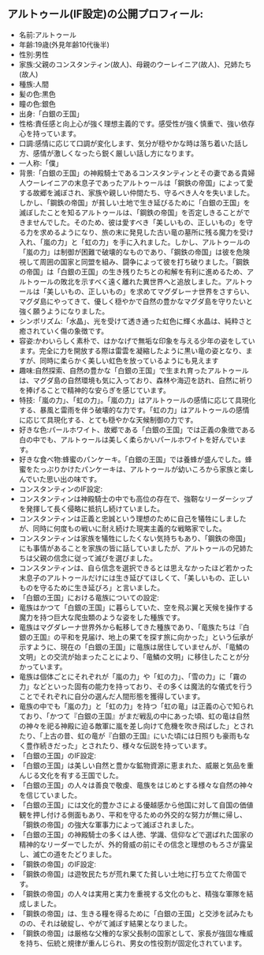 ## アルトゥール(IF設定)の公開プロフィール:

* 名前:アルトゥール
* 年齢:19歳(外見年齢10代後半)
* 性別:男性
* 家族:父親のコンスタンティン(故人)、母親のウーレイニア(故人)、兄姉たち(故人)
* 種族:人間
* 髪の色:黒色
* 瞳の色:銀色
* 出身:「白銀の王国」
* 性格:責任感と向上心が強く理想主義的です。感受性が強く慎重で、強い依存心を持っています。
* 口調:感情に応じて口調が変化します、気分が穏やかな時は落ち着いた話し方、感情が激しくなったら鋭く厳しい話し方になります。
* 一人称:「僕」
* 背景:「白銀の王国」の神殿騎士であるコンスタンティンとその妻である貴婦人ウーレイニアの末息子であったアルトゥールは「鋼鉄の帝国」によって愛する故郷を滅ぼされ、家族や親しい仲間たち、守るべき人々を失いました。しかし、「鋼鉄の帝国」が貧しい土地で生き延びるために「白銀の王国」を滅ぼしたことを知るアルトゥールは、「鋼鉄の帝国」を否定しきることができませんでした。そのため、彼は愛すべき「美しいもの、正しいもの」を守る力を求めるようになり、旅の末に発見した古い竜の墓所に残る魔力を受け入れ、「嵐の力」と「虹の力」を手に入れました。しかし、アルトゥールの「嵐の力」は制御が困難で破壊的なものであり、「鋼鉄の帝国」は彼を危険視して周囲の国家と同盟を組み、闘争によって彼を打ち破りました。「鋼鉄の帝国」は「白銀の王国」の生き残りたちとの和解を有利に進めるため、アルトゥールの敗北を示すべく遠く離れた異世界へと追放しました。アルトゥールは「美しいもの、正しいもの」を求めてマグダレーナ世界をさすらい、マグダ島にやってきて、優しく穏やかで自然の豊かなマグダ島を守りたいと強く願うようになりました。
* シンボリズム:「水晶」、光を受けて透き通った虹色に輝く水晶は、純粋さと癒されていく傷の象徴です。
* 容姿:かわいらしく素朴で、はかなげで無垢な印象を与える少年の姿をしています。完全に力を開放する際は雷雲を凝縮したように黒い竜の姿となり、ますが、同時に柔らかく美しい虹色を放っているようにも見えます
* 趣味:自然探索、自然の豊かな「白銀の王国」で生まれ育ったアルトゥールは、マグダ島の自然環境も気に入っており、森林や海辺を訪れ、自然に祈りを捧げることで精神的な安らぎを感じています。
* 特技:「嵐の力」、「虹の力」。「嵐の力」はアルトゥールの感情に応じて具現化する、暴風と雷雨を伴う破壊的な力です。「虹の力」はアルトゥールの感情に応じて具現化する、とても穏やかな天候制御の力です。
* 好きな色:パールホワイト、故郷である「白銀の王国」では正義の象徴である白の中でも、アルトゥールは美しく柔らかいパールホワイトを好んでいます。
* 好きな食べ物:蜂蜜のパンケーキ。「白銀の王国」では養蜂が盛んでした。蜂蜜をたっぷりかけたパンケーキは、アルトゥールが幼いころから家族と楽しんでいた思い出の味です。
* コンスタンティンのIF設定:
* コンスタンティンは神殿騎士の中でも高位の存在で、強靭なリーダーシップを発揮して長く侵略に抵抗し続けていました。
* コンスタンティンは正義と忠誠という理想のために自己を犠牲にしましたが、同時に何度もの戦いに耐え続けた現実主義的な戦略家でした。
* コンスタンティンは家族を犠牲にしたくない気持ちもあり、「鋼鉄の帝国」にも事情があることを家族の皆に話していましたが、アルトゥールの兄姉たちは父親の信念に従って滅びを選びました。
* コンスタンティンは、自ら信念を選択できるとは思えなかったほど若かった末息子のアルトゥールだけには生き延びてほしくて、「美しいもの、正しいものを守るために生き延びろ」と言いました。
* 「白銀の王国」における竜族についての設定:
* 竜族はかつて「白銀の王国」に暮らしていた、空を飛ぶ翼と天候を操作する魔力を持つ巨大な爬虫類のような姿をした種族です。
* 竜族はマグダレーナ世界外から転移してきた種族であり、「竜族たちは『白銀の王国』の平和を見届け、地上の果てを探す旅に向かった」という伝承が示すように、現在の「白銀の王国」に竜族は居住していませんが、「竜鱗の文明」との交流が始まったことにより、「竜鱗の文明」に移住したことが分かっています。
* 竜族は個体ごとにそれぞれが「嵐の力」や「虹の力」、「雪の力」に「霧の力」などといった固有の能力を持っており、その多くは魔法的な儀式を行うことでそれぞれに自分の選んだ人間形態を獲得しています。
* 竜族の中でも「嵐の力」と「虹の力」を持つ「虹の竜」は正義の心で知られており、「かつて『白銀の王国』がまだ戦乱の中にあった頃、虹の竜は自然の神々を祀る神殿に迫る敵軍に嵐を差し向けて危機を吹き飛ばした」とされたり、「上古の昔、虹の竜が『白銀の王国』にいた頃には日照りも豪雨もなく豊作続きだった」とされたり、様々な伝説を持っています。
* 「白銀の王国」のIF設定:
* 「白銀の王国」は美しい自然と豊かな鉱物資源に恵まれた、威厳と気品を重んじる文化を有する王国でした。
* 「白銀の王国」の人々は善良で敬虔、竜族をはじめとする様々な自然の神々を信じていました。
* 「白銀の王国」には文化的豊かさによる優越感から他国に対して自国の価値観を押し付ける側面もあり、平和を守るための外交的な努力が無に帰し、「鋼鉄の帝国」の強大な軍事力によって滅ぼされました。
* 「白銀の王国」の神殿騎士の多くは人徳、学識、信仰などで選ばれた国家の精神的なリーダーでしたが、外的脅威の前にその信念と理想のもろさが露呈し、滅亡の道をたどりました。
* 「鋼鉄の帝国」のIF設定:
* 「鋼鉄の帝国」は遊牧民たちが荒れ果てた貧しい土地に打ち立てた帝国です。
* 「鋼鉄の帝国」の人々は実用と実力を重視する文化のもと、精強な軍隊を結成しました。
* 「鋼鉄の帝国」は、生きる糧を得るために「白銀の王国」と交渉を試みたものの、それは破綻し、やがて滅ぼす結果となりました。
* 「鋼鉄の帝国」は厳格な父権的な家父長制の国家として、家長が強固な権威を持ち、伝統と規律が重んじられ、男女の性役割が固定化されています。
